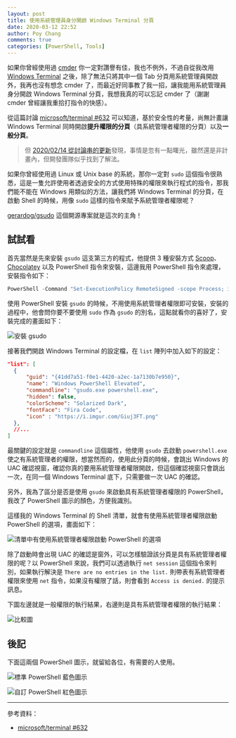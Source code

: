 ```yaml
---
layout: post
title: 使用系統管理員身分開啟 Windows Terminal 分頁
date: 2020-03-12 22:52
author: Poy Chang
comments: true
categories: [PowerShell, Tools]
---
```


如果你曾經使用過 [cmder](https://cmder.net/) 你一定對讚譽有佳，我也不例外，不過自從我改用 [Windows Terminal](https://github.com/microsoft/terminal) 之後，除了無法只將其中一個 Tab 分頁用系統管理員開啟外，我再也沒有想念 cmder 了，而最近好同事教了我一招，讓我能用系統管理員身分開啟 Windows Terminal 分頁，我想我真的可以忘記 cmder 了（謝謝 cmder 曾經讓我重拾打指令的快感）。

從這篇討論 [microsoft/terminal #632](https://github.com/microsoft/terminal/issues/632) 可以知道，基於安全性的考量，尚無計畫讓 Windows Terminal 同時開啟**提升權限的分頁**（具系統管理者權限的分頁）以及**一般分頁**。

>但 [2020/02/14 從討論串的更新](https://github.com/microsoft/terminal/issues/632#issuecomment-491033558)發現，事情是忽有一點曙光，雖然還是非計畫內，但開發團隊似乎找到了解法。

如果你曾經使用過 Linux 或 Unix base 的系統，那你一定對 `sudo` 這個指令很熟悉，這是一隻允許使用者透過安全的方式使用特殊的權限來執行程式的指令，那我們能不能在 Windows 用類似的方法，讓我們將 Windows Terminal 的分頁，在啟動 Shell 的時候，用像 `sudo` 這樣的指令來賦予系統管理者權限呢？

[gerardog/gsudo](https://github.com/gerardog/gsudo) 這個開源專案就是這次的主角！

## 試試看

首先當然是先來安裝 `gsudo` 這支第三方的程式，他提供 3 種安裝方式 [Scoop](https://scoop.sh/)、[Chocolatey](https://chocolatey.org/install) 以及 PowerShell 指令來安裝，這邊我用 PowerShell 指令來處理，安裝指令如下：

```powershell
PowerShell -Command "Set-ExecutionPolicy RemoteSigned -scope Process; iwr -useb https://raw.githubusercontent.com/gerardog/gsudo/master/installgsudo.ps1 | iex"
```

使用 PowerShell 安裝 `gsudo` 的時候，不用使用系統管理者權限即可安裝，安裝的過程中，他會問你要不要使用 `sudo` 作為 `gsudo` 的別名，這點就看你的喜好了，安裝完成的畫面如下：

![安裝 gsudo](https://i.imgur.com/jL9OCsD.png)

接著我們開啟 Windows Terminal 的設定檔，在 `list` 陣列中加入如下的設定：

```json
"list": [
  {
      "guid": "{41dd7a51-f0e1-4420-a2ec-1a7130b7e950}",
      "name": "Windows PowerShell Elevated",
      "commandline": "gsudo.exe powershell.exe",
      "hidden": false,
      "colorScheme": "Solarized Dark",
      "fontFace": "Fira Code",
      "icon" : "https://i.imgur.com/Giuj3FT.png"
  },
  //...
]
```

最關鍵的設定就是 `commandline` 這個屬性，他使用 `gsudo` 去啟動 `powershell.exe` 使之有系統管理者的權限，想當然而的，使用此分頁的時候，會跳出 Windows 的 UAC 確認視窗，確認你真的要用系統管理者權限開啟，但這個確認視窗只會跳出一次，在同一個 Windows Terminal 底下，只需要做一次 UAC 的確認。

另外，我為了區分是否是使用 `gsudo` 來啟動具有系統管理者權限的 PowerShell，我改了 PowerShell 圖示的顏色，方便我識別。

這樣我的 Windows Terminal 的 Shell 清單，就會有使用系統管理者權限啟動 PowerShell 的選項，畫面如下：

![清單中有使用系統管理者權限啟動 PowerShell 的選項](https://i.imgur.com/oIDcqw9.png)

除了啟動時會出現 UAC 的確認是窗外，可以怎樣驗證該分頁是具有系統管理者權限的呢？以 PowerShell 來說，我們可以透過執行 `net session` 這個指令來判別，如果執行解決是 `There are no entries in the list.` 則帶表有系統管理者權限來使用 `net` 指令，如果沒有權限了話，則會看到 `Access is denied.` 的提示訊息。

下圖左邊就是一般權限的執行結果，右邊則是具有系統管理者權限的執行結果：

![比較圖](https://i.imgur.com/Nk4lnXp.png)

## 後記

下面這兩個 PowerShell 圖示，就留給各位，有需要的人使用。

![標準 PowerShell 藍色圖示](https://i.imgur.com/zXh2xU7.png)

![自訂 PowerShell 紅色圖示](https://i.imgur.com/Giuj3FT.png)

----------

參考資料：

* [microsoft/terminal #632](https://github.com/microsoft/terminal/issues/632)
